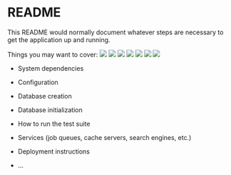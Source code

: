 # README

This README would normally document whatever steps are necessary to get the
application up and running.

Things you may want to cover:
<img src="https://img.shields.io/badge/-Rails-CC0000.svg?logo=rails&style=for-the-badge">
<img src="https://img.shields.io/badge/-Bootstrap-563D7C.svg?logo=bootstrap&style=for-the-badge">
<img src="https://img.shields.io/badge/-Ruby-CC342D.svg?logo=ruby&style=for-the-badge">
<img src="https://img.shields.io/badge/-Postgresql-336791.svg?logo=postgresql&style=for-the-badge">
<img src="https://img.shields.io/badge/-Javascript-F7DF1E.svg?logo=javascript&style=for-the-badge">
<img src="https://img.shields.io/badge/-Heroku-430098.svg?logo=heroku&style=for-the-badge">
<img src="https://img.shields.io/badge/-Github-181717.svg?logo=github&style=for-the-badge">

* System dependencies

* Configuration

* Database creation

* Database initialization

* How to run the test suite

* Services (job queues, cache servers, search engines, etc.)

* Deployment instructions

* ...
